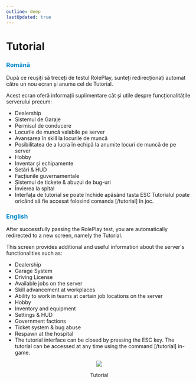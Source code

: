 ```yaml
---
outline: deep
lastUpdated: true
---
```


# Tutorial 

### <span style="color: #0088CC">Română</span>

După ce reușiți să treceți de testul RolePlay, sunteți redirecționați automat către un nou ecran și anume cel de Tutorial.

Acest ecran oferă informații suplimentare cât și utile despre funcționalitățile serverului precum:

-  Dealership
- Sistemul de Garaje
- Permisul de conducere
- Locurile de muncă valabile pe server
- Avansarea în skill la locurile de muncă
- Posibilitatea de a lucra în echipă la anumite locuri de muncă de pe server
- Hobby
- Inventar și echipamente
- Setări & HUD
- Facțiunile guvernamentale
- Sistemul de tickete & abuzul de bug-uri
- Învierea la spital
- Interfața de tutorial se poate închide apăsând tasta ESC Tutorialul poate oricând să fie accesat folosind comanda [/tutorial] în joc.

### <span style="color: #0088CC"> English</span>

After successfully passing the RolePlay test, you are automatically redirected to a new screen, namely the Tutorial.

This screen provides additional and useful information about the server's functionalities such as:
- Dealership
- Garage System
- Driving License
- Available jobs on the server
- Skill advancement at workplaces
- Ability to work in teams at certain job locations on the server
- Hobby
- Inventory and equipment
- Settings & HUD
- Government factions
- Ticket system & bug abuse
- Respawn at the hospital
- The tutorial interface can be closed by pressing the ESC key. The tutorial can be accessed at any time using the command [/tutorial] in-game.

<div style="text-align: center"><img src="https://i.imgur.com/7C2jl67.gif"/></div>
<p style="text-align: center">Tutorial</p>